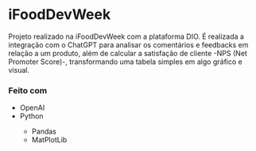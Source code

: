# iFoodDevWeek

Projeto realizado na iFoodDevWeek com a plataforma DIO. 
É realizada a integração com o ChatGPT para analisar os comentários e feedbacks em relação a um produto, além de calcular a satisfação de cliente -NPS (Net Promoter Score)-, transformando uma tabela simples em algo gráfico e visual. 

<h3> Feito com </h3>
<ul>
  <li>OpenAI</li>
  <li>Python</li>
  <ul>
    <li>Pandas</li>
    <li>MatPlotLib</li>
  </ul>
</ul>
